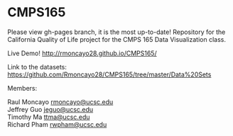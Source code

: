 # CMPS165
Please view gh-pages branch, it is the most up-to-date!
Repository for the California Quality of Life project for the CMPS 165
Data Visualization class.

Live Demo! http://rmoncayo28.github.io/CMPS165/

Link to the datasets:
https://github.com/Rmoncayo28/CMPS165/tree/master/Data%20Sets

Members:

Raul Moncayo rmoncayo@ucsc.edu  
Jeffrey Guo  jeguo@ucsc.edu  
Timothy Ma   ttma@ucsc.edu  
Richard Pham rwpham@ucsc.edu  
